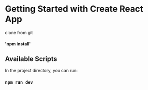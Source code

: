 # Getting Started with Create React App

clone from git 
#### 'npm install'

## Available Scripts

In the project directory, you can run:

### `npm run dev` 

